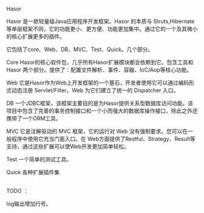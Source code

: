 Hasor

Hasor 是一款轻量级Java应用程序开发框架。Hasor 的本质与 Struts,Hibernate 等单层框架不同，它的功能更小、更方便、功能更加集中。通过它的一个及其微小的核心扩展更多的插件。

它包括了core、Web、DB、MVC、Test、Quick。几个部分。

Core
	Hasor的核心软件包，几乎所有Hasor扩展模块都会依赖到它。包含工具和 Hasor 两个部分。提供了：配置文件解析、事件、容器、IoC/Aop等核心功能。

Web
	它是Hasor作为Web上开发框架的一个基石，开发者使用它可以通过编码形式动态注册 Servlet/Filter。Web 为它们建立了统一的 Dispatcher 入口。

DB
	一个JDBC框架，该框架主要目的是为Hasor提供关系型数据库访问功能。该项目中包含了完善的事务控制接口和一个小而强大的数据库操作接口，除此之外还携带了一个ORM工具。

MVC
	它是注解驱动的 MVC 框架，它的运行对 Web 没有强制要求。您可以在一般程序中使用它充当门面入口。在 Web方面提供了Restful、Strategy、Result等支持，通过这些扩展可以使Web开发更加简单轻松。

Test
	一个简单的测试工具。

Quick
	各种扩展插件集


##
TODO ：

log输出增加行号。